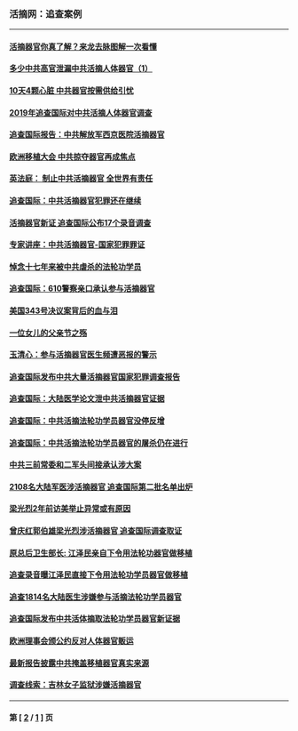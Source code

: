 ### 活摘网：追查案例
---
#### [活摘器官你真了解？来龙去脉图解一次看懂](../../pages/nf5880/n13013820.md?11300430) 
#### [多少中共高官泄漏中共活摘人体器官（1）](../../pages/nf5880/n12671234.md?11300430) 
#### [10天4颗心脏 中共器官按需供给引忧](../../pages/nf5880/n12326366.md?11300430) 
#### [2019年追查国际对中共活摘人体器官调查](../../pages/nf5880/n11917733.md?11300430) 
#### [追查国际报告：中共解放军西京医院活摘器官](../../pages/nf5880/n11838359.md?11300430) 
#### [欧洲移植大会 中共掠夺器官再成焦点](../../pages/nf5880/n11538883.md?11300430) 
#### [英法庭： 制止中共活摘器官 全世界有责任](../../pages/nf5880/n11330691.md?11300430) 
#### [追查国际：中共活摘器官犯罪还在继续](../../pages/nf5880/n11218301.md?11300430) 
#### [活摘器官新证 追查国际公布17个录音调查](../../pages/nf5880/n10897744.md?11300430) 
#### [专家讲座：中共活摘器官-国家犯罪罪证](../../pages/nf5880/n8828153.md?11300430) 
#### [悼念十七年来被中共虐杀的法轮功学员](../../pages/nf5880/n8124823.md?11300430) 
#### [追查国际：610警察亲口承认参与活摘器官](../../pages/nf5880/n8109067.md?11300430) 
#### [美国343号决议案背后的血与泪](../../pages/nf5880/n8020684.md?11300430) 
#### [一位女儿的父亲节之殇](../../pages/nf5880/n8014122.md?11300430) 
#### [玉清心：参与活摘器官医生频遭恶报的警示](../../pages/nf5880/n4637546.md?11300430) 
#### [追查国际发布中共大量活摘器官国家犯罪调查报告](../../pages/nf5880/n4613428.md?11300430) 
#### [追查国际：大陆医学论文泄中共活摘器官证据](../../pages/nf5880/n4608794.md?11300430) 
#### [追查国际：中共活摘法轮功学员器官没停反增](../../pages/nf5880/n4584075.md?11300430) 
#### [追查国际：中共活摘法轮功学员器官的屠杀仍在进行](../../pages/nf5880/n4299154.md?11300430) 
#### [中共三前常委和二军头间接承认涉大案](../../pages/nf5880/n4286244.md?11300430) 
#### [2108名大陆军医涉活摘器官 追查国际第二批名单出炉](../../pages/nf5880/n4284769.md?11300430) 
#### [梁光烈2年前访美举止异常或有原因](../../pages/nf5880/n4279686.md?11300430) 
#### [曾庆红郭伯雄梁光烈涉活摘器官 追查国际调查取证](../../pages/nf5880/n4278462.md?11300430) 
#### [原总后卫生部长: 江泽民亲自下令用法轮功器官做移植](../../pages/nf5880/n4263864.md?11300430) 
#### [追查录音曝江泽民直接下令用法轮功学员器官做移植](../../pages/nf5880/n4261268.md?11300430) 
#### [追查1814名大陆医生涉嫌参与活摘法轮功学员器官](../../pages/nf5880/n4259055.md?11300430) 
#### [追查国际发布中共活体摘取法轮功学员器官新证据](../../pages/nf5880/n4258255.md?11300430) 
#### [欧洲理事会颁公约反对人体器官贩运](../../pages/nf5880/n4206955.md?11300430) 
#### [最新报告披露中共掩盖移植器官真实来源](../../pages/nf5880/n4140084.md?11300430) 
#### [调查线索：吉林女子监狱涉嫌活摘器官](../../pages/nf5880/n4044366.md?11300430) 

---
#### 第 [ [2](./2.md?11300430) / [1](./1.md?11300430) ] 页
